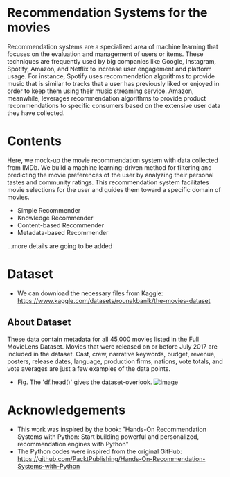 # Recommendation Systems for the movies
Recommendation systems are a specialized area of machine learning that focuses on the evaluation and management of users or items. These techniques are frequently used by big companies like Google, Instagram, Spotify, Amazon, and Netflix to increase user engagement and platform usage. For instance, Spotify uses recommendation algorithms to provide music that is similar to tracks that a user has previously liked or enjoyed in order to keep them using their music streaming service. Amazon, meanwhile, leverages recommendation algorithms to provide product recommendations to specific consumers based on the extensive user data they have collected.

# Contents
Here, we mock-up the movie recommendation system with data collected from IMDb. We build a machine learning-driven method for filtering and predicting the movie preferences of the user by analyzing their personal tastes and community ratings. This recommendation system facilitates movie selections for the user and guides them toward a specific domain of movies.

- Simple Recommender
- Knowledge Recommender
- Content-based Recommender
- Metadata-based Recommender

...more details are going to be added

# Dataset
- We can download the necessary files from Kaggle: https://www.kaggle.com/datasets/rounakbanik/the-movies-dataset

## About Dataset
These data contain metadata for all 45,000 movies listed in the Full MovieLens Dataset. Movies that were released on or before July 2017 are included in the dataset. Cast, crew, narrative keywords, budget, revenue, posters, release dates, language, production firms, nations, vote totals, and vote averages are just a few examples of the data points.

- Fig. The 'df.head()' gives the dataset-overlook.
![image](https://github.com/PanithanS/Recommendation-Systems-IMDBs/assets/83627892/5131e7fe-d1fa-4761-8e9e-ed1c7c649ac2)

# Acknowledgements
- This work was inspired by the book: "Hands-On Recommendation Systems with Python: Start building powerful and personalized, recommendation engines with Python"
- The Python codes were inspired from the original GitHub: https://github.com/PacktPublishing/Hands-On-Recommendation-Systems-with-Python
